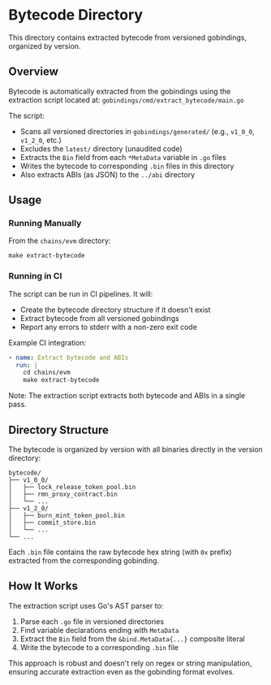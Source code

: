 # Bytecode Directory

This directory contains extracted bytecode from versioned gobindings, organized by version.

## Overview

Bytecode is automatically extracted from the gobindings using the extraction script located at:
`gobindings/cmd/extract_bytecode/main.go`

The script:
- Scans all versioned directories in `gobindings/generated/` (e.g., `v1_0_0`, `v1_2_0`, etc.)
- Excludes the `latest/` directory (unaudited code)
- Extracts the `Bin` field from each `*MetaData` variable in `.go` files
- Writes the bytecode to corresponding `.bin` files in this directory
- Also extracts ABIs (as JSON) to the `../abi` directory

## Usage

### Running Manually

From the `chains/evm` directory:

```
make extract-bytecode
```

### Running in CI

The script can be run in CI pipelines. It will:
- Create the bytecode directory structure if it doesn't exist
- Extract bytecode from all versioned gobindings
- Report any errors to stderr with a non-zero exit code

Example CI integration:

```yaml
- name: Extract bytecode and ABIs
  run: |
    cd chains/evm
    make extract-bytecode
```

Note: The extraction script extracts both bytecode and ABIs in a single pass.

## Directory Structure

The bytecode is organized by version with all binaries directly in the version directory:

```
bytecode/
├── v1_0_0/
│   ├── lock_release_token_pool.bin
│   ├── rmn_proxy_contract.bin
│   └── ...
├── v1_2_0/
│   ├── burn_mint_token_pool.bin
│   ├── commit_store.bin
│   └── ...
└── ...
```

Each `.bin` file contains the raw bytecode hex string (with `0x` prefix) extracted from the corresponding gobinding.

## How It Works

The extraction script uses Go's AST parser to:
1. Parse each `.go` file in versioned directories
2. Find variable declarations ending with `MetaData`
3. Extract the `Bin` field from the `&bind.MetaData{...}` composite literal
4. Write the bytecode to a corresponding `.bin` file

This approach is robust and doesn't rely on regex or string manipulation, ensuring accurate extraction even as the gobinding format evolves.